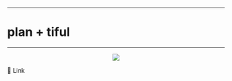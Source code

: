 ------------
# plan + tiful
------------
<p align="center">
  <img src="![111](https://github.com/hennie-yun/Plantiful/assets/129652734/613f35be-7d1c-4a4f-a501-ea499ad2de38)">
</p>

🔗 Link


